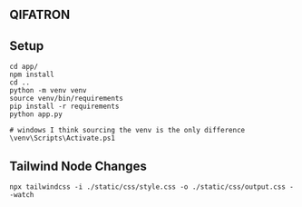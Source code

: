 ## QIFATRON

## Setup

```
cd app/
npm install
cd ..
python -m venv venv 
source venv/bin/requirements
pip install -r requirements
python app.py
```

```
# windows I think sourcing the venv is the only difference
\venv\Scripts\Activate.ps1 
```


## Tailwind Node Changes

```
npx tailwindcss -i ./static/css/style.css -o ./static/css/output.css --watch
```
